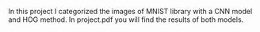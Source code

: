 In this project I categorized the images of MNIST library with a CNN model and HOG method. In project.pdf you will find the results of both models.
